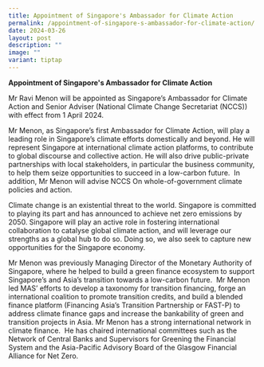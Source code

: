 ```yaml
---
title: Appointment of Singapore's Ambassador for Climate Action
permalink: /appointment-of-singapore-s-ambassador-for-climate-action/
date: 2024-03-26
layout: post
description: ""
image: ""
variant: tiptap
---
```

<p><strong>Appointment of Singapore's Ambassador for Climate Action</strong>
</p>
<p>Mr Ravi Menon will be appointed as Singapore’s Ambassador for Climate
Action and Senior Adviser (National Climate Change Secretariat (NCCS))
with effect from 1 April 2024.</p>
<p>Mr Menon, as Singapore’s first Ambassador for Climate Action, will play
a leading role in Singapore’s climate efforts domestically and beyond.
He will represent Singapore at international climate action platforms,
to contribute to global discourse and collective action. He will also drive
public-private partnerships with local stakeholders, in particular the
business community, to help them seize opportunities to succeed in a low-carbon
future. &nbsp;In addition, Mr Menon will advise NCCS On whole-of-government
climate policies and action.</p>
<p>Climate change is an existential threat to the world. Singapore is committed
to playing its part and has announced to achieve net zero emissions by
2050. Singapore will play an active role in fostering international collaboration
to catalyse global climate action, and will leverage our strengths as a
global hub to do so. Doing so, we also seek to capture new opportunities
for the Singapore economy.</p>
<p>Mr Menon was previously Managing Director of the Monetary Authority of
Singapore, where he helped to build a green finance ecosystem to support
Singapore’s and Asia’s transition towards a low-carbon future.&nbsp; Mr
Menon led MAS’ efforts to develop a taxonomy for transition financing,
forge an international coalition to promote transition credits, and build
a blended finance platform (Financing Asia’s Transition Partnership or
FAST-P) to address climate finance gaps and increase the bankability of
green and transition projects in Asia. Mr Menon has a strong international
network in climate finance.&nbsp; He has chaired international committees
such as the Network of Central Banks and Supervisors for Greening the Financial
System and the Asia-Pacific Advisory Board of the Glasgow Financial Alliance
for Net Zero.</p>